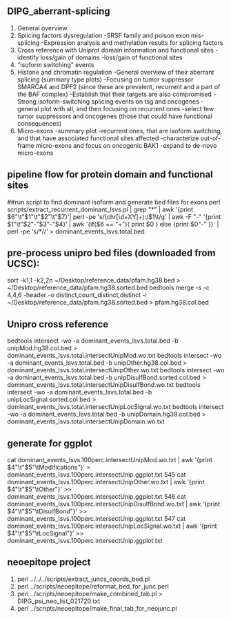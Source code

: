 ## DIPG_aberrant-splicing  

1. General overview
2. Splicing factors dysregulation
 -SRSF family and poison exon mis-splicing
 -Expression analysis and methylation results for splicing factors
3. Cross reference with Uniprot domain information and functional sites
 -identify loss/gain of domains
 -loss/gain of functional sites
4. "isoform switching" events
5. Histone and chromatin regulation
 -General overview of their aberrant splicing (summary type plots)
 -Focusing on tumor suppressor SMARCA4 and DPF2 (since these are prevalent, recurrent and a part of the BAF complex)
 -Establish that their targets are also compromised
 -Strong isoform-switching splicing events on tsg and oncogenes
  -general plot with all, and then focusing on recurrent ones
  -select few tumor suppressors and oncogenes (those that could have functional consequences)
6. Micro-exons
 -summary plot
 -recurrent ones, that are isoform switching, and that have associated functional sites affected
 -characterize out-of-frame micro-exons and focus on oncogenic BAK1
 -expand to de-novo micro-exons

## pipeline flow for protein domain and functional sites
##run script to find dominant isoform and generate bed files for exons
perl scripts/extract_recurrent_dominant_lsvs.pl | grep "*" | awk '{print $6"\t"$1"\t"$2"\t"$7}'| perl -pe 's/(chr[\d+XY]+)\:/$1\t/g' | awk -F "-" '{print $1"\t"$2"-"$3"-"$4}' | awk '{if($6 == "+"){ print $0 } else {print $0"-" }}' | perl -pe 's/\*//' > dominant_events_lsvs.total.bed


## pre-process unipro bed files (downloaded from UCSC):
sort -k1,1 -k2,2n ~/Desktop/reference_data/pfam.hg38.bed > ~/Desktop/reference_data/pfam.hg38.sorted.bed
bedtools merge -s -c 4,4,6 -header -o distinct,count_distinct,distinct -i ~/Desktop/reference_data/pfam.hg38.sorted.bed > pfam.hg38.col.bed

## Unipro cross reference
bedtools intersect -wo -a dominant_events_lsvs.total.bed -b unipMod.hg38.col.bed > dominant_events_lsvs.total.intersectUnipMod.wo.txt
bedtools intersect -wo -a dominant_events_lsvs.total.bed -b unipOther.hg38.col.bed > dominant_events_lsvs.total.intersectUnipOther.wo.txt
bedtools intersect -wo -a dominant_events_lsvs.total.bed -b unipDisulfBond.sorted.col.bed > dominant_events_lsvs.total.intersectUnipDisulfBond.wo.txt
bedtools intersect -wo -a dominant_events_lsvs.total.bed -b unipLocSignal.sorted.col.bed > dominant_events_lsvs.total.intersectUnipLocSignal.wo.txt
bedtools intersect -wo -a dominant_events_lsvs.total.bed -b unipDomain.hg38.col.bed > dominant_events_lsvs.total.intersectUnipDomain.wo.txt

## generate for ggplot
  cat dominant_events_lsvs.100perc.intersectUnipMod.wo.txt | awk '{print $4"\t"$5"\tModifications"}' > dominant_events_lsvs.100perc.intersectUnip.ggplot.txt
  545  cat dominant_events_lsvs.100perc.intersectUnipOther.wo.txt | awk '{print $4"\t"$5"\tOther"}' >> dominant_events_lsvs.100perc.intersectUnip.ggplot.txt
  546  cat dominant_events_lsvs.100perc.intersectUnipDisulfBond.wo.txt | awk '{print $4"\t"$5"\tDisulfBond"}' >> dominant_events_lsvs.100perc.intersectUnip.ggplot.txt
  547  cat dominant_events_lsvs.100perc.intersectUnipLocSignal.wo.txt | awk '{print $4"\t"$5"\tLocSignal"}' >> dominant_events_lsvs.100perc.intersectUnip.ggplot.txt

## neoepitope project
1. perl ../../../scripts/extract_juncs_coords_bed.pl
2. perl ../scripts/neoepitope/reformat_bed_for_junc.perl
3. perl ../scripts/neoepitope/make_combined_tab.pl > DIPG_psi_neo_list_021720.txt
4. perl ../scripts/neoepitope/make_final_tab_for_neojunc.pl
